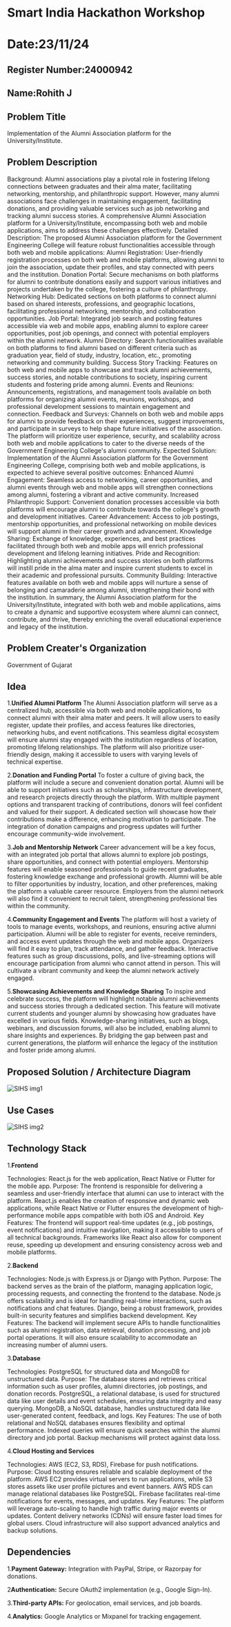 # Smart India Hackathon Workshop
# Date:23/11/24
## Register Number:24000942
## Name:Rohith J
## Problem Title
Implementation of the Alumni Association platform for the University/Institute.
## Problem Description
Background: Alumni associations play a pivotal role in fostering lifelong connections between graduates and their alma mater, facilitating networking, mentorship, and philanthropic support. However, many alumni associations face challenges in maintaining engagement, facilitating donations, and providing valuable services such as job networking and tracking alumni success stories. A comprehensive Alumni Association platform for a University/Institute, encompassing both web and mobile applications, aims to address these challenges effectively. Detailed Description: The proposed Alumni Association platform for the Government Engineering College will feature robust functionalities accessible through both web and mobile applications: Alumni Registration: User-friendly registration processes on both web and mobile platforms, allowing alumni to join the association, update their profiles, and stay connected with peers and the institution. Donation Portal: Secure mechanisms on both platforms for alumni to contribute donations easily and support various initiatives and projects undertaken by the college, fostering a culture of philanthropy. Networking Hub: Dedicated sections on both platforms to connect alumni based on shared interests, professions, and geographic locations, facilitating professional networking, mentorship, and collaboration opportunities. Job Portal: Integrated job search and posting features accessible via web and mobile apps, enabling alumni to explore career opportunities, post job openings, and connect with potential employers within the alumni network. Alumni Directory: Search functionalities available on both platforms to find alumni based on different criteria such as graduation year, field of study, industry, location, etc., promoting networking and community building. Success Story Tracking: Features on both web and mobile apps to showcase and track alumni achievements, success stories, and notable contributions to society, inspiring current students and fostering pride among alumni. Events and Reunions: Announcements, registrations, and management tools available on both platforms for organizing alumni events, reunions, workshops, and professional development sessions to maintain engagement and connection. Feedback and Surveys: Channels on both web and mobile apps for alumni to provide feedback on their experiences, suggest improvements, and participate in surveys to help shape future initiatives of the association. The platform will prioritize user experience, security, and scalability across both web and mobile applications to cater to the diverse needs of the Government Engineering College's alumni community. Expected Solution: Implementation of the Alumni Association platform for the Government Engineering College, comprising both web and mobile applications, is expected to achieve several positive outcomes: Enhanced Alumni Engagement: Seamless access to networking, career opportunities, and alumni events through web and mobile apps will strengthen connections among alumni, fostering a vibrant and active community. Increased Philanthropic Support: Convenient donation processes accessible via both platforms will encourage alumni to contribute towards the college's growth and development initiatives. Career Advancement: Access to job postings, mentorship opportunities, and professional networking on mobile devices will support alumni in their career growth and advancement. Knowledge Sharing: Exchange of knowledge, experiences, and best practices facilitated through both web and mobile apps will enrich professional development and lifelong learning initiatives. Pride and Recognition: Highlighting alumni achievements and success stories on both platforms will instill pride in the alma mater and inspire current students to excel in their academic and professional pursuits. Community Building: Interactive features available on both web and mobile apps will nurture a sense of belonging and camaraderie among alumni, strengthening their bond with the institution. In summary, the Alumni Association platform for the University/Institute, integrated with both web and mobile applications, aims to create a dynamic and supportive ecosystem where alumni can connect, contribute, and thrive, thereby enriching the overall educational experience and legacy of the institution.
## Problem Creater's Organization
Government of Gujarat

## Idea
1.**Unified Alumni Platform**
The Alumni Association platform will serve as a centralized hub, accessible via both web and mobile applications, to connect alumni with their alma mater and peers. It will allow users to easily register, update their profiles, and access features like directories, networking hubs, and event notifications. This seamless digital ecosystem will ensure alumni stay engaged with the institution regardless of location, promoting lifelong relationships. The platform will also prioritize user-friendly design, making it accessible to users with varying levels of technical expertise.

2.**Donation and Funding Portal**
To foster a culture of giving back, the platform will include a secure and convenient donation portal. Alumni will be able to support initiatives such as scholarships, infrastructure development, and research projects directly through the platform. With multiple payment options and transparent tracking of contributions, donors will feel confident and valued for their support. A dedicated section will showcase how their contributions make a difference, enhancing motivation to participate. The integration of donation campaigns and progress updates will further encourage community-wide involvement.

3.**Job and Mentorship Network**
Career advancement will be a key focus, with an integrated job portal that allows alumni to explore job postings, share opportunities, and connect with potential employers. Mentorship features will enable seasoned professionals to guide recent graduates, fostering knowledge exchange and professional growth. Alumni will be able to filter opportunities by industry, location, and other preferences, making the platform a valuable career resource. Employers from the alumni network will also find it convenient to recruit talent, strengthening professional ties within the community.

4.**Community Engagement and Events**
The platform will host a variety of tools to manage events, workshops, and reunions, ensuring active alumni participation. Alumni will be able to register for events, receive reminders, and access event updates through the web and mobile apps. Organizers will find it easy to plan, track attendance, and gather feedback. Interactive features such as group discussions, polls, and live-streaming options will encourage participation from alumni who cannot attend in person. This will cultivate a vibrant community and keep the alumni network actively engaged.

5.**Showcasing Achievements and Knowledge Sharing**
To inspire and celebrate success, the platform will highlight notable alumni achievements and success stories through a dedicated section. This feature will motivate current students and younger alumni by showcasing how graduates have excelled in various fields. Knowledge-sharing initiatives, such as blogs, webinars, and discussion forums, will also be included, enabling alumni to share insights and experiences. By bridging the gap between past and current generations, the platform will enhance the legacy of the institution and foster pride among alumni.



## Proposed Solution / Architecture Diagram
![SIHS img1](https://github.com/user-attachments/assets/55bcbeaa-db43-447a-ab28-f05c3c175c68)





## Use Cases
![SIHS img2](https://github.com/user-attachments/assets/bfdb3e76-88f1-43ee-956d-a553aab1f946)



## Technology Stack
1.**Frontend**

Technologies: React.js for the web application, React Native or Flutter for the mobile app.
Purpose: The frontend is responsible for delivering a seamless and user-friendly interface that alumni can use to interact with the platform. React.js enables the creation of responsive and dynamic web applications, while React Native or Flutter ensures the development of high-performance mobile apps compatible with both iOS and Android.
Key Features: The frontend will support real-time updates (e.g., job postings, event notifications) and intuitive navigation, making it accessible to users of all technical backgrounds. Frameworks like React also allow for component reuse, speeding up development and ensuring consistency across web and mobile platforms.

2.**Backend**

Technologies: Node.js with Express.js or Django with Python.
Purpose: The backend serves as the brain of the platform, managing application logic, processing requests, and connecting the frontend to the database. Node.js offers scalability and is ideal for handling real-time interactions, such as notifications and chat features. Django, being a robust framework, provides built-in security features and simplifies backend development.
Key Features: The backend will implement secure APIs to handle functionalities such as alumni registration, data retrieval, donation processing, and job portal operations. It will also ensure scalability to accommodate an increasing number of alumni users.

3.**Database**

Technologies: PostgreSQL for structured data and MongoDB for unstructured data.
Purpose: The database stores and retrieves critical information such as user profiles, alumni directories, job postings, and donation records. PostgreSQL, a relational database, is used for structured data like user details and event schedules, ensuring data integrity and easy querying. MongoDB, a NoSQL database, handles unstructured data like user-generated content, feedback, and logs.
Key Features: The use of both relational and NoSQL databases ensures flexibility and optimal performance. Indexed queries will ensure quick searches within the alumni directory and job portal. Backup mechanisms will protect against data loss.

4.**Cloud Hosting and Services**

Technologies: AWS (EC2, S3, RDS), Firebase for push notifications.
Purpose: Cloud hosting ensures reliable and scalable deployment of the platform. AWS EC2 provides virtual servers to run applications, while S3 stores assets like user profile pictures and event banners. AWS RDS can manage relational databases like PostgreSQL. Firebase facilitates real-time notifications for events, messages, and updates.
Key Features: The platform will leverage auto-scaling to handle high traffic during major events or updates. Content delivery networks (CDNs) will ensure faster load times for global users. Cloud infrastructure will also support advanced analytics and backup solutions.


## Dependencies
1.**Payment Gateway:** Integration with PayPal, Stripe, or Razorpay for donations.

2**Authentication:** Secure OAuth2 implementation (e.g., Google Sign-In).

3.**Third-party APIs:** For geolocation, email services, and job boards.

4.**Analytics:** Google Analytics or Mixpanel for tracking engagement.


